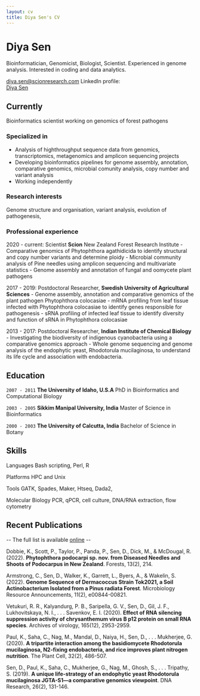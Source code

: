```yaml
---
layout: cv
title: Diya Sen's CV
---
```

# Diya Sen
Bioinformatician, Genomicist, Biologist, Scientist. Experienced in genome analysis. Interested in coding and data analytics.  

<div id="webaddress">
<a href="diya.sen@scionresearch.com">diya.sen@scionresearch.com</a>
LinkedIn profile: <script src="https://platform.linkedin.com/badges/js/profile.js" async defer type="text/javascript"></script>
  
  <div class="badge-base LI-profile-badge" data-locale="en_US" data-size="medium" data-theme="light" data-type="VERTICAL" data-vanity="diya-sen-8a8858180" data-version="v1"><a class="badge-base__link LI-simple-link" href="https://nz.linkedin.com/in/diya-sen-8a8858180?trk=profile-badge">Diya Sen</a></div>
              


## Currently
Bioinformatics scientist working on genomics of forest pathogens  

### Specialized in
- Analysis of highthroughput sequence data from genomics, transcriptomics, metagenomics and amplicon sequencing projects
- Developing bioinformatics pipelines for genome assembly, annotation, comparative genomics, microbial comunity analysis, copy number and variant analysis 
- Working independently 

### Research interests
Genome structure and organisation, variant analysis, evolution of pathogenesis, 
  
### Professional experience
2020 - current:  Scientist
                 **Scion** New Zealand Forest Research Institute
                 - Comparative genomics of Phytophthora agathidicida to identify structural and copy number variants and determine ploidy
                 - Microbial community analysis of Pine needles using amplicon sequencing and multivariate statistics 
                 - Genome assembly and annotation of fungal and oomycete plant pathogens
  
2017 - 2019: Postdoctoral Researcher, **Swedish University of Agricultural Sciences**
                 - Genome assembly, annotation and comparative genomics of the plant pathogen Phytophthora colocasiae 
                 - mRNA profiling from leaf tissue infected with Phytophthora colocasiae to identify genes responsible for pathogenesis 
                 - sRNA profiling of infected leaf tissue to identify diversity and function of sRNA in Phytophthora colocasiae 

2013 - 2017: Postdoctoral Researcher, **Indian Institute of Chemical Biology**
                - Investigating the biodiversity of indigenous cyanobacteria using a comparative genomics approach 
                - Whole genome sequencing and genome analysis of the endophytic yeast, Rhodotorula mucilaginosa, to understand its life cycle and
                association with endobacteria.
## Education

`2007 - 2011`
__The University of Idaho, U.S.A__
  PhD in Bioinformatics and Computational Biology
  
`2003 - 2005`
__Sikkim Manipal University, India__
  Master of Science in Bioinformatics

`2000 - 2003`
__The University of Calcutta, India__
  Bachelor of Science in Botany



## Skills

Languages
Bash scripting, Perl, R

Platforms
  HPC and Unix
  
Tools
GATK, Spades, Maker, Htseq, Dada2, 
  
Molecular Biology
  PCR, qPCR, cell culture, DNA/RNA extraction, flow cytometry

## Recent Publications

-- The full list is available [online](http://scholar.google.co.uk/citations?hl=en&user=883GEboAAAAJ) --
  
Dobbie, K., Scott, P., Taylor, P., Panda, P., Sen, D., Dick, M., & McDougal, R. (2022). **Phytophthora podocarpi sp. nov. from Diseased Needles and Shoots of Podocarpus in New Zealand**. Forests, 13(2), 214. 
  
Armstrong, C., Sen, D., Walker, K., Garrett, L., Byers, A., & Wakelin, S. (2022). **Genome Sequence of Dermacoccus Strain Tok2021, a Soil Actinobacterium Isolated from a Pinus radiata Forest**. Microbiology Resource Announcements, 11(2), e00844-00821. 
  
Vetukuri, R. R., Kalyandurg, P. B., Saripella, G. V., Sen, D., Gil, J. F., Lukhovitskaya, N. I., . . . Savenkov, E. I. (2020). **Effect of RNA silencing suppression activity of chrysanthemum virus B p12 protein on small RNA species**. Archives of virology, 165(12), 2953-2959. 
  
Paul, K., Saha, C., Nag, M., Mandal, D., Naiya, H., Sen, D., . . . Mukherjee, G. (2020). **A tripartite interaction among the basidiomycete Rhodotorula mucilaginosa, N2-fixing endobacteria, and rice improves plant nitrogen nutrition**. The Plant Cell, 32(2), 486-507. 
  
Sen, D., Paul, K., Saha, C., Mukherjee, G., Nag, M., Ghosh, S., . . . Tripathy, S. (2019). **A unique life-strategy of an endophytic yeast Rhodotorula mucilaginosa JGTA-S1—a comparative genomics viewpoint**. DNA Research, 26(2), 131-146. 


